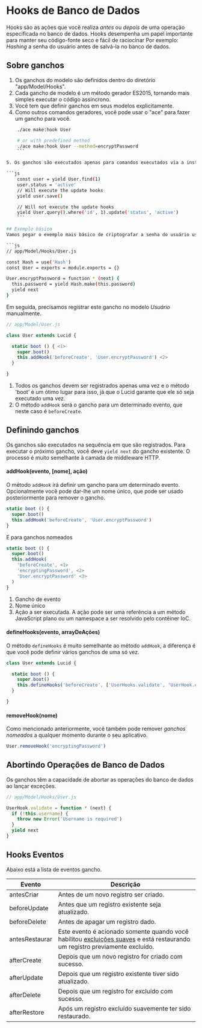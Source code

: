 # Hooks de Banco de Dados

Hooks são as ações que você realiza *antes* ou *depois* de uma operação especificada no banco de dados. Hooks desempenha um papel importante para manter seu código-fonte seco e fácil de raciocinar Por exemplo: *Hashing* a senha do usuário antes de salvá-la no banco de dados.

## Sobre ganchos

1. Os ganchos do modelo são definidos dentro do diretório "app/Model/Hooks".
2. Cada gancho de modelo é um método gerador ES2015, tornando mais simples executar o código assíncrono.
3. Você tem que definir ganchos em seus modelos explicitamente.
4. Como outros comandos geradores, você pode usar o "ace" para fazer um gancho para você.

```bash
    ./ace make:hook User

    # or with predefined method
    ./ace make:hook User --method=encryptPassword
    ```

5. Os ganchos são executados apenas para comandos executados via a instância do modelo. Por exemplo: chamar o método estático 'update' não executará os ganchos.

```js
    const user = yield User.find(1)
    user.status = 'active'
    // Will execute the update hooks
    yield user.save()

    // Will not execute the update hooks
    yield User.query().where('id', 1).update('status', 'active')
    ```

## Exemplo básico
Vamos pegar o exemplo mais básico de criptografar a senha do usuário usando um gancho de modelo.

```js
// app/Model/Hooks/User.js

const Hash = use('Hash')
const User = exports = module.exports = {}

User.encryptPassword = function * (next) {
  this.password = yield Hash.make(this.password)
  yield next
}
```

Em seguida, precisamos registrar este gancho no modelo *Usuário* manualmente.

```js
// app/Model/User.js

class User extends Lucid {

  static boot () { <1>
    super.boot()
    this.addHook('beforeCreate', 'User.encryptPassword') <2>
  }

}
```

1. Todos os ganchos devem ser registrados apenas uma vez e o método 'boot' é um ótimo lugar para isso, já que o Lucid garante que ele só seja executado uma vez.
2. O método `addHook` será o gancho para um determinado evento, que neste caso é `beforeCreate`.

## Definindo ganchos
Os ganchos são executados na sequência em que são registrados. Para executar o próximo gancho, você deve `yield next` do gancho existente. O processo é muito semelhante à camada de middleware HTTP.

#### addHook(evento, [nome], ação)
O método `addHook` irá definir um gancho para um determinado evento. Opcionalmente você pode dar-lhe um nome único, que pode ser usado posteriormente para remover o gancho.

```js
static boot () {
  super.boot()
  this.addHook('beforeCreate', 'User.encryptPassword')
}
```

E para ganchos nomeados

```js
static boot () {
  super.boot()
  this.addHook(
    'beforeCreate', <1>
    'encryptingPassword', <2>
    'User.encryptPassword' <3>
  )
}
```

1. Gancho de evento
2. Nome único
3. Ação a ser executada. A ação pode ser uma referência a um método JavaScript plano ou um namespace a ser resolvido pelo contêiner IoC.

#### defineHooks(evento, arrayDeAções)
O método `defineHooks` é muito semelhante ao método `addHook`, a diferença é que você pode definir vários ganchos de uma só vez.

```js
class User extends Lucid {

  static boot () {
    super.boot()
    this.defineHooks('beforeCreate', ['UserHooks.validate', 'UserHook.encryptPassword'])
  }

}
```

#### removeHook(nome)
Como mencionado anteriormente, você também pode remover *ganchos nomeados* a qualquer momento durante o seu aplicativo.

```js
User.removeHook('encryptingPassword')
```

## Abortindo Operações de Banco de Dados
Os ganchos têm a capacidade de abortar as operações do banco de dados ao lançar exceções.

```js
// app/Model/Hooks/User.js

UserHook.validate = function * (next) {
  if (!this.username) {
    throw new Error('Username is required')
  }
  yield next
}
```

## Hooks Eventos
Abaixo está a lista de eventos gancho.

| Evento | Descrição |
|-------|-------------|
| antesCriar | Antes de um novo registro ser criado. |
| beforeUpdate | Antes que um registro existente seja atualizado. |
| beforeDelete | Antes de apagar um registro dado. |
| antesRestaurar | Este evento é acionado somente quando você habilitou [excluições suaves](/lucid/lucid#delete) e está restaurando um registro previamente excluído. |
| afterCreate | Depois que um novo registro for criado com sucesso. |
| afterUpdate | Depois que um registro existente tiver sido atualizado. |
| afterDelete | Depois que um registro for excluído com sucesso. |
| afterRestore | Após um registro excluído suavemente ter sido restaurado. |
